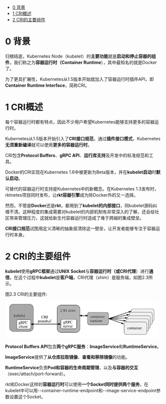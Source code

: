 
<!-- @import "[TOC]" {cmd="toc" depthFrom=1 depthTo=6 orderedList=false} -->

<!-- code_chunk_output -->

- [0 背景](#0-背景)
- [1 CRI概述](#1-cri概述)
- [2 CRI的主要组件](#2-cri的主要组件)

<!-- /code_chunk_output -->

# 0 背景

归根结底，Kubernetes Node（kubelet）的**主要功能**就是**启动和停止容器的组件**，我们称之为**容器运行时（Container Runtime**），其中最知名的就是Docker了。

为了更具扩展性，Kubernetes从1.5版本开始就加入了容器运行时插件API，即**Container Runtime Interface**，简称CRI。

# 1 CRI概述

每个容器运行时都有特点，因此不少用户希望Kubernetes能够支持更多的容器运行时。

Kubernetes从1.5版本开始引入了**CRI接口规范**，通过**插件接口模式**，Kubernetes**无须重新编译**就可以使用**更多的容器运行时**。

CRI包含**Protocol Buffers**、**gRPC API**、**运行库支持**及开发中的标准规范和工具。

Docker的CRI实现在Kubernetes 1.6中被更新为Beta版本，并在**kubelet启动**时**默认启动**。

可替代的容器运行时支持是Kubernetes中的新概念。在Kubernetes 1.3发布时，rktnetes项目同时发布，让**rkt容器引擎**成为除Docker外的又一选择。

然而，不管是**Docker**还是**rkt**，都用到了**kubelet的内部接口**，同kubelet源码纠缠不清。这种程度的集成需要对kubelet的内部机制有非常深入的了解，还会给社区带来管理压力，这就给新生代容器运行时造成了难于跨越的集成壁垒。

**CRI接口规范**试图用定义清晰的抽象层清除这一壁垒，让开发者能够专注于容器运行时本身。

# 2 CRI的主要组件

**kubelet**使用**gRPC框架**通过**UNIX Socket**与**容器运行时（或CRI代理**）进行**通信**。在这个过程中**kubelet**是**客户端**，CRI代理（shim）是服务端，如图2.3所示。

图2.3 CRI的主要组件:

![2019-08-22-17-37-26.png](./images/2019-08-22-17-37-26.png)

**Protocol Buffers API**包含**两个gRPC服务**：**ImageService**和**RuntimeService**。

**ImageService**提供了**从仓库拉取镜像**、**查看和移除镜像**的功能。

**RuntimeService**负责**Pod和容器的生命周期管理**，以及**与容器的交互**（exec/attach/port\-forward）。

rkt和Docker这样的**容器运行时**可以使用**一个Socket同时提供两个服务**，在kubelet中可以用--container-runtime-endpoint和--image-service-endpoint参数设置这个Socket。
